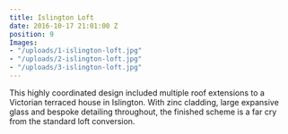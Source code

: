 ```yaml
---
title: Islington Loft
date: 2016-10-17 21:01:00 Z
position: 9
Images:
- "/uploads/1-islington-loft.jpg"
- "/uploads/2-islington-loft.jpg"
- "/uploads/3-islington-loft.jpg"
---
```


This highly coordinated design included multiple roof extensions to a Victorian terraced house in Islington. With zinc cladding, large expansive glass and bespoke detailing throughout, the finished scheme is a far cry from the standard loft conversion.